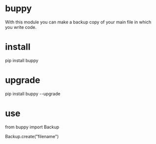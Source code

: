 # buppy
With this module you can make a backup copy of your main file in which you write code.

# install
pip install buppy

# upgrade
pip install buppy --upgrade

# use
from buppy import Backup

Backup.create("filename")
